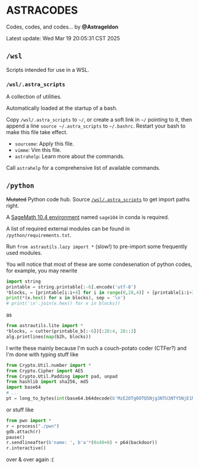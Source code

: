 # ASTRACODES

Codes, codes, and codes...
by **@Astrageldon**

Latest update: Wed Mar 19 20:05:31 CST 2025


## `/wsl`
Scripts intended for use in a WSL.

### `/wsl/.astra_scripts`<span id=".astra_scripts"/>
A collection of utilities.

Automatically loaded at the startup of a bash.

Copy `/wsl/.astra_scripts` to `~/`, or create a soft link in `~/` pointing to it, then append a line `source ~/.astra_scripts` to `~/.bashrc`. Restart your bash to make this file take effect.

* `sourceme`: Apply this file.
* `vimme`: Vim this file.
* `astrahelp`: Learn more about the commands.

Call `astrahelp` for a comprehensive list of available commands.


## `/python`

<s>Mutated</s> Python code hub. Source [`/wsl/.astra_scripts`](#.astra_scripts) to get import paths right.

A [SageMath 10.4 environment](https://doc.sagemath.org/html/en/installation/index.html#windows) named `sage104` in conda is required.

A list of required external modules can be found in `/python/requirements.txt`.

Run `from astrautils.lazy import *` (slow!) to pre-import some frequently used modules.

You will notice that most of these are some condesenation of python codes, for example, you may rewrite
```python
import string
printable = string.printable[:-6].encode('utf-8')
*blocks, = [printable[i:i+4] for i in range(0,28,4)] + [printable[i:i+3] for i in range(28,len(printable),3)]
print(*(x.hex() for x in blocks), sep = '\n')
# print('\n'.join(x.hex() for x in blocks))
```
as
```python
from astrautils.lite import *
*blocks, = cutter(printable_b[:-6])[:28:4, 28::3]
alg.printlines(map(b2h, blocks))
```
I write these mainly because I'm such a couch-potato coder (CTFer?) and I'm done with typing stuff like
```python
from Crypto.Util.number import *
from Crypto.Cipher import AES
from Crypto.Util.Padding import pad, unpad
from hashlib import sha256, md5
import base64
# ...
pt = long_to_bytes(int(base64.b64decode(b'MzE2OTg0OTQ5Njg3NTU3NTY5NjE1MTI3NTk2Nzc=').decode()))
```
or stuff like
```python
from pwn import *
r = process("./pwn")
gdb.attach(r)
pause()
r.sendlineafter(b'name: ', b'a'*(0x40+8) + p64(backdoor))
r.interactive()
```
over & over again :\(
